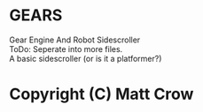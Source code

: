 # GEARS <br/>
Gear Engine And Robot Sidescroller <br/>
ToDo: Seperate into more files. <br/>
A basic sidescroller (or is it a platformer?)<br/>
# Copyright (C) Matt Crow <br/>
